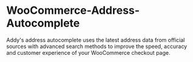 # WooCommerce-Address-Autocomplete
Addy's address autocomplete uses the latest address data from official sources with advanced search methods to improve the speed, accuracy and customer experience of your WooCommerce checkout page.
